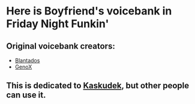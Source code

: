 # Here is Boyfriend's voicebank in Friday Night Funkin'
## Original voicebank creators:
- [Blantados](https://github.com/Blantados/blantados-funkin-utau-main)
- [GenoX](https://github.com/GenoX-Fome/funkin-utau)
## This is dedicated to [Kaskudek](https://www.youtube.com/channel/UCpkRxfWt_zcGw5C0Hu17Vkg), but other people can use it.

